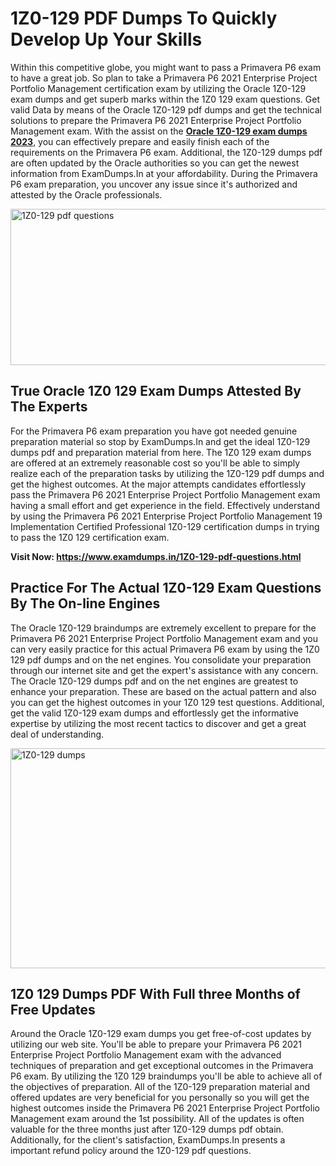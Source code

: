 <h1><strong>1Z0-129 PDF Dumps To Quickly Develop Up Your Skills</strong></h1>
<p>Within this competitive globe, you might want to pass a Primavera P6 exam to have a great job. So plan to take a Primavera P6 2021 Enterprise Project Portfolio Management certification exam by utilizing the Oracle 1Z0-129 exam dumps and get superb marks within the 1Z0 129 exam questions. Get valid Data by means of the Oracle 1Z0-129 pdf dumps and get the technical solutions to prepare the Primavera P6 2021 Enterprise Project Portfolio Management exam. With the assist on the <strong><a href="https://www.examdumps.in/1Z0-129-pdf-questions.html">Oracle 1Z0-129 exam dumps 2023</a></strong>, you can effectively prepare and easily finish each of the requirements on the Primavera P6 exam. Additional, the 1Z0-129 dumps pdf are often updated by the Oracle authorities so you can get the newest information from ExamDumps.In at your affordability. During the Primavera P6 exam preparation, you uncover any issue since it's authorized and attested by the Oracle professionals.</p>
<p><img src="https://i.ibb.co/zxJwW90/Copy-of-Online-Classes-Twitter-header-post-Made-with-Poster-My-Wall-1.png" alt="1Z0-129 pdf questions" width="750" height="250" /></p>
<h2><strong>True Oracle 1Z0 129 Exam Dumps Attested By The Experts</strong></h2>
<p>For the Primavera P6 exam preparation you have got needed genuine preparation material so stop by ExamDumps.In and get the ideal 1Z0-129 dumps pdf and preparation material from here. The 1Z0 129 exam dumps are offered at an extremely reasonable cost so you'll be able to simply realize each of the preparation tasks by utilizing the 1Z0-129 pdf dumps and get the highest outcomes. At the major attempts candidates effortlessly pass the Primavera P6 2021 Enterprise Project Portfolio Management exam having a small effort and get experience in the field. Effectively understand by using the Primavera P6 2021 Enterprise Project Portfolio Management 19 Implementation Certified Professional 1Z0-129 certification dumps in trying to pass the 1Z0 129 certification exam.</p>
<p><strong>Visit Now:&nbsp;<a href="https://www.examdumps.in/1Z0-129-pdf-questions.html">https://www.examdumps.in/1Z0-129-pdf-questions.html</a></strong></p>
<h2><strong>Practice For The Actual 1Z0-129 Exam Questions By The On-line Engines</strong></h2>
<p>The Oracle 1Z0-129 braindumps are extremely excellent to prepare for the Primavera P6 2021 Enterprise Project Portfolio Management exam and you can very easily practice for this actual Primavera P6 exam by using the 1Z0 129 pdf dumps and on the net engines. You consolidate your preparation through our internet site and get the expert's assistance with any concern. The Oracle 1Z0-129 dumps pdf and on the net engines are greatest to enhance your preparation. These are based on the actual pattern and also you can get the highest outcomes in your 1Z0 129 test questions. Additional, get the valid 1Z0-129 exam dumps and effortlessly get the informative expertise by utilizing the most recent tactics to discover and get a great deal of understanding.</p>
<p><a href="https://www.examdumps.in/1Z0-129-pdf-questions.html"><img src="https://i.ibb.co/QkNtdwY/Copy-of-Zoom-Online-Classes-Facebook-Share-Po-Made-with-Poster-My-Wall-1.jpg" alt="1Z0-129 dumps" width="670" height="352" /></a></p>
<h2><strong>1Z0 129 Dumps PDF With Full three Months of Free Updates</strong></h2>
<p>Around the Oracle 1Z0-129 exam dumps you get free-of-cost updates by utilizing our web site. You'll be able to prepare your Primavera P6 2021 Enterprise Project Portfolio Management exam with the advanced techniques of preparation and get exceptional outcomes in the Primavera P6 exam. By utilizing the 1Z0 129 braindumps you'll be able to achieve all of the objectives of preparation. All of the 1Z0-129 preparation material and offered updates are very beneficial for you personally so you will get the highest outcomes inside the Primavera P6 2021 Enterprise Project Portfolio Management exam around the 1st possibility. All of the updates is often valuable for the three months just after 1Z0-129 dumps pdf obtain. Additionally, for the client's satisfaction, ExamDumps.In presents a important refund policy around the 1Z0-129 pdf questions.</p>
